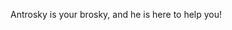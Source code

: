 Antrosky is your brosky, and he is here to help you! 


<!---!
[spr_icon_touch1_2](https://github.com/Antrosky/Antrosky/assets/151051802/6031f2a6-0218-4852-a316-5d582ceab99f)

Antrosky/Antrosky is a ✨ special ✨ repository because its `README.md` (this file) appears on your GitHub profile.
You can click the Preview link to take a look at your changes.
--->
